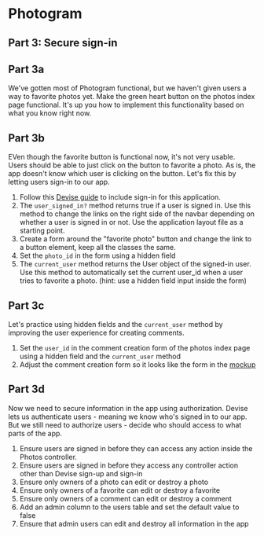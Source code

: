 # Photogram
## Part 3: Secure sign-in

## Part 3a

We've gotten most of Photogram functional, but we haven't given users a way to favorite photos yet. Make the green heart button on the photos index page functional. It's up you how to implement this functionality based on what you know right now.

## Part 3b

EVen though the favorite button is functional now, it's not very usable. Users should be able to just click on the button to favorite a photo. As is, the app doesn't know which user is clicking on the button. Let's fix this by letting users sign-in to our app.

1. Follow this [Devise guide][1] to include sign-in for this application.
2. The `user_signed_in?` method returns true if a user is signed in. Use this method to change the links on the right side of the navbar depending on whether a user is signed in or not. Use the application layout file as a starting point.
3. Create a form around the "favorite photo" button and change the link to a button element, keep all the classes the same.
4. Set the `photo_id` in the form using a hidden field
5. The `current_user` method returns the User object of the signed-in user. Use this method to automatically set the current user_id when a user tries to favorite a photo. (hint: use a hidden field input inside the form)

## Part 3c

Let's practice using hidden fields and the `current_user` method by improving the user experience for creating comments.

1. Set the `user_id` in the comment creation form of the photos index page using a hidden field and the `current_user` method
2. Adjust the comment creation form so it looks like the form in the [mockup][2]

## Part 3d

Now we need to secure information in the app using authorization. Devise lets us authenticate users - meaning we know who's signed in to our app. But we still need to authorize users - decide who should access to what parts of the app.

1. Ensure users are signed in before they can access any action inside the Photos controller.
2. Ensure users are signed in before they access any controller action other than Devise sign-up and sign-in
3. Ensure only owners of a photo can edit or destroy a photo
4. Ensure only owners of a favorite can edit or destroy a favorite
5. Ensure only owners of a comment can edit or destroy a comment
6. Add an admin column to the users table and set the default value to false
7. Ensure that admin users can edit and destroy all information in the app

  [1]: https://gist.github.com/rbetina/9ef4a9ffa4604df74bb5
  [2]: http://htmlpreview.github.io/?https://github.com/boothappdev/bootstrap_exercises/blob/master/photogram/solution.html

